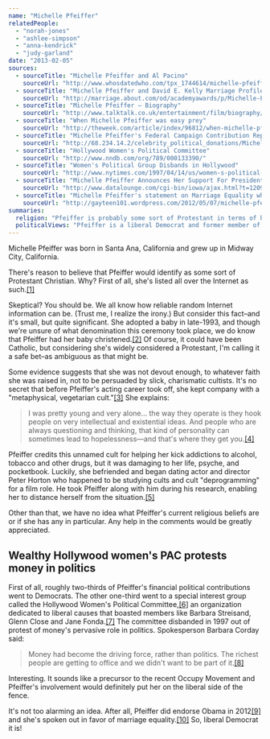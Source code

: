 ```yaml
---
name: "Michelle Pfeiffer"
relatedPeople:
  - "norah-jones"
  - "ashlee-simpson"
  - "anna-kendrick"
  - "judy-garland"
date: "2013-02-05"
sources:
  - sourceTitle: "Michelle Pfeiffer and Al Pacino"
    sourceUrl: "http://www.whosdatedwho.com/tpx_1744614/michelle-pfeiffer-and-al-pacino/"
  - sourceTitle: "Michelle Pfeiffer and David E. Kelly Marriage Profile"
    sourceUrl: "http://marriage.about.com/od/academyawards/p/Michelle-Pfeiffer-And-David-Kelley-Marriage-Profile.htm"
  - sourceTitle: "Michelle Pfeiffer – Biography"
    sourceUrl: "http://www.talktalk.co.uk/entertainment/film/biography/artist/michelle-pfeiffer/biography/85?page=3"
  - sourceTitle: "When Michelle Pfeiffer was easy prey"
    sourceUrl: "http://theweek.com/article/index/96812/when-michelle-pfeiffer-was-easy-prey"
  - sourceTitle: "Michelle Pfeiffer's Federal Campaign Contribution Report"
    sourceUrl: "http://68.234.14.2/celebrity_political_donations/Michelle_Pfeiffer.php"
  - sourceTitle: "Hollywood Women's Political Committee"
    sourceUrl: "http://www.nndb.com/org/789/000133390/"
  - sourceTitle: "Women's Political Group Disbands in Hollywood"
    sourceUrl: "http://www.nytimes.com/1997/04/14/us/women-s-political-group-disbands-in-hollywood.html"
  - sourceTitle: "Michelle Pfeiffer Announces Her Support For President Obama"
    sourceUrl: "http://www.datalounge.com/cgi-bin/iowa/ajax.html?t=12097253#page:showThread,12097253"
  - sourceTitle: "Michelle Pfeiffer's statement on Marriage Equality when asked where she stands"
    sourceUrl: "http://gayteen101.wordpress.com/2012/05/07/michelle-pfeiffers-statement-on-marriage-equality-when-asked-where-she-stands/"
summaries:
  religion: "Pfeiffer is probably some sort of Protestant in terms of heritage, but she's either quiet about her current religious views or it's just not a big deal to her."
  politicalViews: "Pfeiffer is a liberal Democrat and former member of the powerful Hollywood Women's Political Committee."
---
```


Michelle Pfeiffer was born in Santa Ana, California and grew up in Midway City, California.

There's reason to believe that Pfeiffer would identify as some sort of Protestant Christian. Why? First of all, she's listed all over the Internet as such.<a class="source-citation" href="#http%3A%2F%2Fwww.whosdatedwho.com%2Ftpx_1744614%2Fmichelle-pfeiffer-and-al-pacino%2F" title="Michelle Pfeiffer and Al Pacino">[1]</a>

Skeptical? You should be. We all know how reliable random Internet information can be. (Trust me, I realize the irony.) But consider this fact–and it's small, but quite significant. She adopted a baby in late-1993, and though we're unsure of what denomination this ceremony took place, we do know that Pfeiffer had her baby christened.<a class="source-citation" href="#http%3A%2F%2Fmarriage.about.com%2Fod%2Facademyawards%2Fp%2FMichelle-Pfeiffer-And-David-Kelley-Marriage-Profile.htm" title="Michelle Pfeiffer and David E. Kelly Marriage Profile">[2]</a> Of course, it could have been Catholic, but considering she's widely considered a Protestant, I'm calling it a safe bet–as ambiguous as that might be.

Some evidence suggests that she was not devout enough, to whatever faith she was raised in, not to be persuaded by slick, charismatic cultists. It's no secret that before Pfeiffer's acting career took off, she kept company with a "metaphysical, vegetarian cult."<a class="source-citation" href="#http%3A%2F%2Fwww.talktalk.co.uk%2Fentertainment%2Ffilm%2Fbiography%2Fartist%2Fmichelle-pfeiffer%2Fbiography%2F85%3Fpage%3D3" title="Michelle Pfeiffer – Biography">[3]</a> She explains:

>I was pretty young and very alone… the way they operate is they hook people on very intellectual and existential ideas. And people who are always questioning and thinking, that kind of personality can sometimes lead to hopelessness—and that's where they get you.<a class="source-citation" href="#http%3A%2F%2Ftheweek.com%2Farticle%2Findex%2F96812%2Fwhen-michelle-pfeiffer-was-easy-prey" title="When Michelle Pfeiffer was easy prey">[4]</a>

Pfeiffer credits this unnamed cult for helping her kick addictions to alcohol, tobacco and other drugs, but it was damaging to her life, psyche, and pocketbook. Luckily, she befriended and began dating actor and director Peter Horton who happened to be studying cults and cult "deprogramming" for a film role. He took Pfeiffer along with him during his research, enabling her to distance herself from the situation.<a class="source-citation" href="#http%3A%2F%2Fwww.talktalk.co.uk%2Fentertainment%2Ffilm%2Fbiography%2Fartist%2Fmichelle-pfeiffer%2Fbiography%2F85%3Fpage%3D3" title="Michelle Pfeiffer – Biography">[5]</a>

Other than that, we have no idea what Pfeiffer's current religious beliefs are or if she has any in particular. Any help in the comments would be greatly appreciated.


## Wealthy Hollywood women's PAC protests money in politics

First of all, roughly two-thirds of Pfeiffer's financial political contributions went to Democrats. The other one-third went to a special interest group called the Hollywood Women's Political Committee,<a class="source-citation" href="#http%3A%2F%2F68.234.14.2%2Fcelebrity_political_donations%2FMichelle_Pfeiffer.php" title="Michelle Pfeiffer&apos;s Federal Campaign Contribution Report">[6]</a> an organization dedicated to liberal causes that boasted members like Barbara Streisand, Glenn Close and Jane Fonda.<a class="source-citation" href="#http%3A%2F%2Fwww.nndb.com%2Forg%2F789%2F000133390%2F" title="Hollywood Women&apos;s Political Committee">[7]</a> The committee disbanded in 1997 out of protest of money's pervasive role in politics. Spokesperson Barbara Corday said:

>Money had become the driving force, rather than politics. The richest people are getting to office and we didn't want to be part of it.<a class="source-citation" href="#http%3A%2F%2Fwww.nytimes.com%2F1997%2F04%2F14%2Fus%2Fwomen-s-political-group-disbands-in-hollywood.html" title="Women&apos;s Political Group Disbands in Hollywood">[8]</a>

Interesting. It sounds like a precursor to the recent Occupy Movement and Pfeiffer's involvement would definitely put her on the liberal side of the fence.

It's not too alarming an idea. After all, Pfeiffer did endorse Obama in 2012<a class="source-citation" href="#http%3A%2F%2Fwww.datalounge.com%2Fcgi-bin%2Fiowa%2Fajax.html%3Ft%3D12097253%23page%3AshowThread%2C12097253" title="Michelle Pfeiffer Announces Her Support For President Obama">[9]</a> and she's spoken out in favor of marriage equality.<a class="source-citation" href="#http%3A%2F%2Fgayteen101.wordpress.com%2F2012%2F05%2F07%2Fmichelle-pfeiffers-statement-on-marriage-equality-when-asked-where-she-stands%2F" title="Michelle Pfeiffer&apos;s statement on Marriage Equality when asked where she stands">[10]</a> So, liberal Democrat it is!